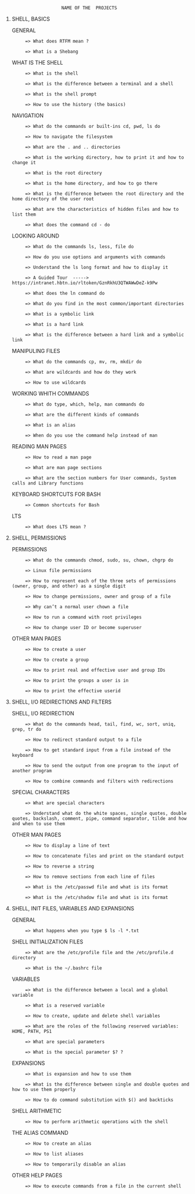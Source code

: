                           NAME OF THE  PROJECTS


1. SHELL, BASICS

   GENERAL

            => What does RTFM mean ?

            => What is a Shebang


   WHAT IS THE SHELL

            => What is the shell

            => What is the difference between a terminal and a shell

            => What is the shell prompt

            => How to use the history (the basics)


   NAVIGATION

            => What do the commands or built-ins cd, pwd, ls do

            => How to navigate the filesystem

            => What are the . and .. directories

            => What is the working directory, how to print it and how to change it

            => What is the root directory

            => What is the home directory, and how to go there

            => What is the difference between the root directory and the home directory of the user root

            => What are the characteristics of hidden files and how to list them

            => What does the command cd - do


   LOOKING AROUND

            => What do the commands ls, less, file do

            => How do you use options and arguments with commands

            => Understand the ls long format and how to display it

            => A Guided Tour  ----->  https://intranet.hbtn.io/rltoken/GznRkhU3QTWAWwDeZ-k9Pw

            => What does the ln command do

            => What do you find in the most common/important directories

            => What is a symbolic link

            => What is a hard link

            => What is the difference between a hard link and a symbolic link


   MANIPULING FILES

            => What do the commands cp, mv, rm, mkdir do

            => What are wildcards and how do they work

            => How to use wildcards

   
   WORKING WHITH COMMANDS

            => What do type, which, help, man commands do 

            => What are the different kinds of commands

            => What is an alias

            => When do you use the command help instead of man


   READING MAN PAGES

            => How to read a man page

            => What are man page sections

            => What are the section numbers for User commands, System calls and Library functions


   KEYBOARD SHORTCUTS FOR BASH

            => Common shortcuts for Bash


   LTS

            => What does LTS mean ?





2. SHELL, PERMISSIONS

   PERMISSIONS

            => What do the commands chmod, sudo, su, chown, chgrp do
 
            => Linux file permissions

            => How to represent each of the three sets of permissions (owner, group, and other) as a single digit

            => How to change permissions, owner and group of a file

            => Why can’t a normal user chown a file

            => How to run a command with root privileges

            => How to change user ID or become superuser


   OTHER MAN PAGES

            => How to create a user

            => How to create a group

            => How to print real and effective user and group IDs

            => How to print the groups a user is in

            => How to print the effective userid





3. SHELL, I/O REDIRECTIONS AND FILTERS

   SHELL, I/O REDIRECTION

            => What do the commands head, tail, find, wc, sort, uniq, grep, tr do 

            => How to redirect standard output to a file

            => How to get standard input from a file instead of the keyboard

            => How to send the output from one program to the input of another program

            => How to combine commands and filters with redirections


   SPECIAL CHARACTERS

            => What are special characters

            => Understand what do the white spaces, single quotes, double quotes, backslash, comment, pipe, command separator, tilde and how and when to use them


   OTHER MAN PAGES

            => How to display a line of text

            => How to concatenate files and print on the standard output

            => How to reverse a string

            => How to remove sections from each line of files

            => What is the /etc/passwd file and what is its format

            => What is the /etc/shadow file and what is its format





4. SHELL, INIT FILES, VARIABLES AND EXPANSIONS

   GENERAL

            => What happens when you type $ ls -l *.txt


   SHELL INITIALIZATION FILES

            => What are the /etc/profile file and the /etc/profile.d directory

            => What is the ~/.bashrc file


   VARIABLES

            => What is the difference between a local and a global variable

            => What is a reserved variable

            => How to create, update and delete shell variables

            => What are the roles of the following reserved variables: HOME, PATH, PS1

            => What are special parameters

            => What is the special parameter $? ?


   EXPANSIONS

            => What is expansion and how to use them

            => What is the difference between single and double quotes and how to use them properly

            => How to do command substitution with $() and backticks


   SHELL ARITHMETIC

            => How to perform arithmetic operations with the shell


   THE ALIAS COMMAND

            => How to create an alias

            => How to list aliases

            => How to temporarily disable an alias


   OTHER HELP PAGES

            => How to execute commands from a file in the current shell

